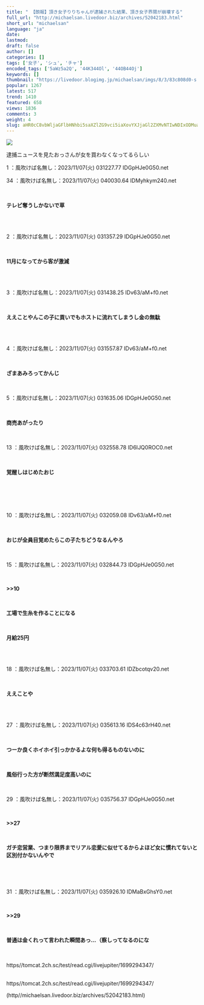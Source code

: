 ```yaml
---
title: " 【朗報】頂き女子りりちゃんが逮捕された結果、頂き女子界隈が崩壊する"
full_url: "http://michaelsan.livedoor.biz/archives/52042183.html"
short_url: "michaelsan"
language: "ja"
date: 
lastmod: 
draft: false
author: []
categories: []
tags: ['女子', 'シュ', 'チャ']
encoded_tags: ['5aWz5a2Q', '44K344Ol', '44OB44Oj']
keywords: []
thumbnail: "https://livedoor.blogimg.jp/michaelsan/imgs/8/3/83c808d0-s.jpg"
popular: 1267
latest: 517
trend: 1410
featured: 658
views: 1836
comments: 3
weight: 4
slug: aHR0cC8vbWljaGFlbHNhbi5saXZlZG9vci5iaXovYXJjaGl2ZXMvNTIwNDIxODMuaHRtbA==
---
```


![](https://livedoor.blogimg.jp/michaelsan/imgs/8/3/83c808d0-s.jpg)

<div><p>逮捕ニュースを見たおっさんが女を買わなくなってるらしい</p><p>1 ：風吹けば名無し：2023/11/07(火) 031227.77 IDGpHJe0G50.net</p><p>34 ：風吹けば名無し：2023/11/07(火) 040030.64 IDMyhkym240.net</p><br><b><p>テレビ奪うしかないで草</p><br></b><br><p>2 ：風吹けば名無し：2023/11/07(火) 031357.29 IDGpHJe0G50.net</p><br><b><p>11月になってから客が激減</p><br></b><br><p>3 ：風吹けば名無し：2023/11/07(火) 031438.25 IDv63/aM+f0.net</p><br><b><p>ええことやんこの子に貢いでもホストに流れてしまうし金の無駄</p><br></b><br><p>4 ：風吹けば名無し：2023/11/07(火) 031557.87 IDv63/aM+f0.net</p><br><b><p>ざまあみろってかんじ</p></b><br><p>5 ：風吹けば名無し：2023/11/07(火) 031635.06 IDGpHJe0G50.net</p><br><b><p>商売あがったり</p></b><br><p>13 ：風吹けば名無し：2023/11/07(火) 032558.78 ID6IJQ0ROC0.net</p><br><b><p><p>覚醒しはじめたおじ</p><br></p><br></b><br><p>10 ：風吹けば名無し：2023/11/07(火) 032059.08 IDv63/aM+f0.net</p><br><b><p>おじが全員目覚めたらこの子たちどうなるんやろ</p></b><br><p>15 ：風吹けば名無し：2023/11/07(火) 032844.73 IDGpHJe0G50.net</p><br><p><b><p>>>10</p></b></p><p><b><p><br></p></b></p><p><b><p>工場で生糸を作ることになる</p></b></p><p><b><p><br></p></b></p><b><p>月給25円<br></p><br></b><br><p>18 ：風吹けば名無し：2023/11/07(火) 033703.61 IDZbcotqv20.net</p><br><b><p>ええことや</p><br></b><br><p>27 ：風吹けば名無し：2023/11/07(火) 035613.16 IDS4c63rH40.net</p><br><p><b><p>つーか良くホイホイ引っかかるよな何も得るものないのに</p></b></p><p><b><p><br></p></b></p><b><p>風俗行った方が断然満足度高いのに</p></b><br><p>29 ：風吹けば名無し：2023/11/07(火) 035756.37 IDGpHJe0G50.net</p><br><p><p><b><p>>>27</p></b></p></p><p><p><b><p><br></p></b></p></p><p><b><p>ガチ恋営業、つまり限界までリアル恋愛に似せてるからよほど女に慣れてないと区別付かないんやで</p><br></b></p><br><p>31 ：風吹けば名無し：2023/11/07(火) 035926.10 IDMaBxGhsY0.net</p><br><p><p><b>>>29</b></p></p><p><p><b><br></b></p></p><b><p>普通は金くれって言われた瞬間あっ…（察しってなるのにな</p><br></b><br>https//tomcat.2ch.sc/test/read.cgi/livejupiter/1699294347/<br><br clear='all'> <p id='a6850dc6aefc0d5bbff2bea180d92d89'> </p> <p id='a6850dc6aefc0d5bbff2bea180d92d89'> </p> <p class='alistcloud-container-6795'></p> <p>https//tomcat.2ch.sc/test/read.cgi/livejupiter/1699294347/</p></div>

(http//michaelsan.livedoor.biz/archives/52042183.html)

